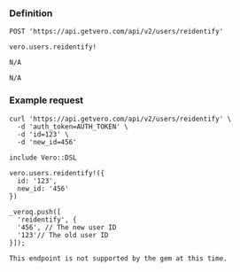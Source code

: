 ### Definition

<pre class="bash"><code>POST 'https://api.getvero.com/api/v2/users/reidentify'</code></pre>
<pre class="ruby"><code>vero.users.reidentify!</code></pre>
<pre class="javascript"><code>N/A</code></pre>
<pre class="php"><code>N/A</code></pre>

### Example request

<pre class="bash"><code>curl 'https://api.getvero.com/api/v2/users/reidentify' \
  -d 'auth_token=AUTH_TOKEN' \
  -d 'id=123' \
  -d 'new_id=456'</code></pre>
<pre class="ruby"><code>include Vero::DSL

vero.users.reidentify!({
  id: '123', 
  new_id: '456'
})</code></pre>
<pre class="javascript"><code>_veroq.push([
  'reidentify', {
  '456', // The new user ID
  '123'// The old user ID
}]);</code></pre>
<pre class="php"><code>This endpoint is not supported by the gem at this time.</code></pre>
